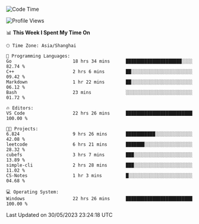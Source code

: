 <!--START_SECTION:waka-->
![Code Time](http://img.shields.io/badge/Code%20Time-956%20hrs%2059%20mins-blue)

![Profile Views](http://img.shields.io/badge/Profile%20Views-0-blue)

📊 **This Week I Spent My Time On** 

```text
🕑︎ Time Zone: Asia/Shanghai

💬 Programming Languages: 
Go                       18 hrs 34 mins      █████████████████████░░░░   82.74 % 
C++                      2 hrs 6 mins        ██░░░░░░░░░░░░░░░░░░░░░░░   09.42 % 
Markdown                 1 hr 22 mins        ██░░░░░░░░░░░░░░░░░░░░░░░   06.12 % 
Bash                     23 mins             ░░░░░░░░░░░░░░░░░░░░░░░░░   01.72 % 

🔥 Editors: 
VS Code                  22 hrs 26 mins      █████████████████████████   100.00 % 

🐱‍💻 Projects: 
6.824                    9 hrs 26 mins       ███████████░░░░░░░░░░░░░░   42.08 % 
leetcode                 6 hrs 21 mins       ███████░░░░░░░░░░░░░░░░░░   28.32 % 
cubefs                   3 hrs 7 mins        ███░░░░░░░░░░░░░░░░░░░░░░   13.89 % 
simple-cli               2 hrs 28 mins       ███░░░░░░░░░░░░░░░░░░░░░░   11.02 % 
CS-Notes                 1 hr 3 mins         █░░░░░░░░░░░░░░░░░░░░░░░░   04.68 % 

💻 Operating System: 
Windows                  22 hrs 26 mins      █████████████████████████   100.00 % 
```


 Last Updated on 30/05/2023 23:24:18 UTC
<!--END_SECTION:waka-->
